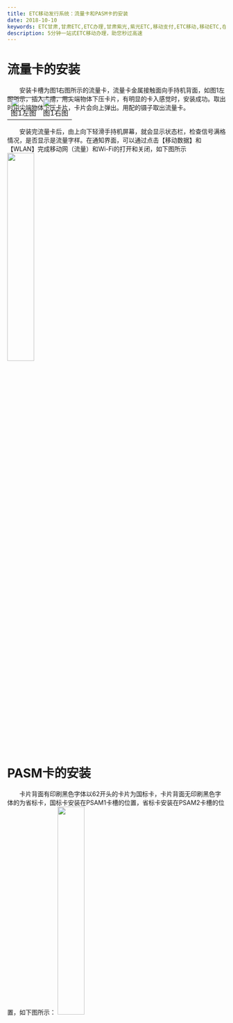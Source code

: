 ```yaml
---
title: ETC移动发行系统：流量卡和PASM卡的安装
date: 2018-10-10 
keywords: ETC甘肃,甘肃ETC,ETC办理,甘肃紫光,紫光ETC,移动支付,ETC移动,移动ETC,在线充值,ETC办理,卡片办理,OBU办理,OBU激活,ETC手持终端,甘肃ETC办理,甘肃ETC发行,移动发行终端,ETC移动发行系统
description: 5分钟一站式ETC移动办理，助您秒过高速
---
```


# 流量卡的安装
&emsp;&emsp;安装卡槽为图1右图所示的流量卡，流量卡金属接触面向手持机背面，如图1左图所示，插入卡槽，用尖端物体下压卡片，有明显的卡入感觉时，安装成功。取出时用尖端物体下压卡片，卡片会向上弹出。用配的镊子取出流量卡。
<table style="margin-top: -47px;">
 <td><img src="/pub-images/4G_1.png"  width="70%" /><div style="text-align:center;">图1左图</div></td>
 <td><img src="/pub-images/4G_2.png"  width="67%" /><div style="text-align:center;">图1右图</div></td>
</table>

&emsp;&emsp;安装完流量卡后，由上向下轻滑手持机屏幕，就会显示状态栏，检查信号满格情况，是否显示是流量字样。在通知界面，可以通过点击【移动数据】和【WLAN】完成移动网（流量）和Wi-Fi的打开和关闭，如下图所示
<img src="/pub-images/wifi_2.png"  width="35%" />

# PASM卡的安装
&emsp;&emsp;卡片背面有印刷黑色字体以62开头的卡片为国标卡，卡片背面无印刷黑色字体的为省标卡，国标卡安装在PSAM1卡槽的位置，省标卡安装在PSAM2卡槽的位置，如下图所示：
<img src="/pub-images/PASM.png"  width="35%" /> 

